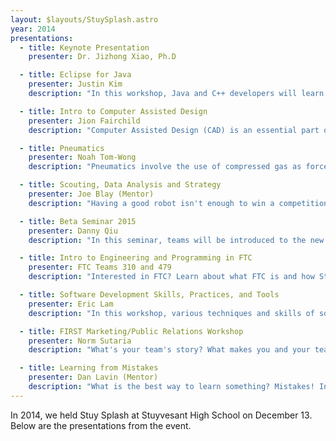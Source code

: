 ```yaml
---
layout: $layouts/StuySplash.astro
year: 2014
presentations:
  - title: Keynote Presentation
    presenter: Dr. Jizhong Xiao, Ph.D

  - title: Eclipse for Java
    presenter: Justin Kim
    description: "In this workshop, Java and C++ developers will learn the basics of Eclipse, the new IDE for the 2015 season. Attendees will walk away learning the differences between Eclipse and Netbeans/WindRiver. They will also learn how to make the most of the FRC plugins. Highlights include migrating a project to Eclipse, creating a new robot project, deploying code, and tips for working with Eclipse efficiently. We also include best practices from an actual Eclipse developer."

  - title: Intro to Computer Assisted Design
    presenter: Jion Fairchild
    description: "Computer Assisted Design (CAD) is an essential part of mechanical design in the 21st century. This workshop will be going over the basics of CAD using the program Autodesk Inventor. You will learn how to create sketches, parts and assemblies to match specific dimensions and test your ideas. You will also be taken through the design process with some practice parts and shown practical uses in actual robots. Keep in mind that this will be a very basic overview of CAD and is not intended for those with CAD experience. "

  - title: Pneumatics
    presenter: Noah Tom-Wong
    description: "Pneumatics involve the use of compressed gas as force. Sound like hot air? Well, it is, because the compressor gets very hot during... never mind. Pneumatics are an incredibly simple way to make linear motion through the use of pistons, giving it many applications in FRC. However, there are many ways to get this wrong. This class will cover the basics of pneumatics, from components to usage of pneumatics, as well as a few tips on leaks. If you have used pneumatics extensively, I highly doubt you'll find anything new, but if you intend to use pneumatics and need a little bit of help getting started, then this is the class for you!"

  - title: Scouting, Data Analysis and Strategy
    presenter: Joe Blay (Mentor) 
    description: "Having a good robot isn't enough to win a competition. Solid scouting data on other teams' robot is also extremely important. This workshop will cover basics and useful techniques of scouting, data analysis and strategy during a FRC competition."

  - title: Beta Seminar 2015
    presenter: Danny Qiu
    description: "In this seminar, teams will be introduced to the new robot control system for the 2015 season, the roboRIO. Attendees will also learn about new software libraries and hardware components. We will also demonstrate how to use the new SmartDashboard and RobotBuilder. Highlights include changes in programming practices from previous years, improvements to the development process, and other cool new features!"

  - title: Intro to Engineering and Programming in FTC
    presenter: FTC Teams 310 and 479
    description: "Interested in FTC? Learn about what FTC is and how Stuyvesants' FTC teams 310 and 479 function. Learn how both FTC teams work, including discussions on engineering, programming, and marketing."

  - title: Software Development Skills, Practices, and Tools
    presenter: Eric Lam
    description: "In this workshop, various techniques and skills of software development will be covered. Ranging from basis coding standards and code structure to debugging and version control, this workshop is aimed to provide practical and useful skills to software engineers of both veteran and new FRC teams. "

  - title: FIRST Marketing/Public Relations Workshop
    presenter: Norm Sutaria
    description: "What's your team's story? What makes you and your team unique? What does being in FIRST Robotics Team mean to you? In this workshop, Norm Sutaria, the Director of Programs from NYC FIRST will discuss interview techniques and how to use simple and free tools to tell engaging stories to your community."

  - title: Learning from Mistakes
    presenter: Dan Lavin (Mentor)
    description: "What is the best way to learn something? Mistakes! In this workshop, StuyPulse's mentor will cover numerous common mistakes that happen during build season and competition and teach how to troubleshoot them. "
---
```


In 2014, we held Stuy Splash at Stuyvesant High School on December 13. Below are the presentations from the event.


